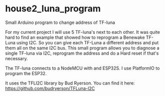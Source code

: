 # house2_luna_program
Small Arduino program to change address of TF-luna

For my current project I will use 5 TF-luna's next to each other. It was
quite hard to find an example that showed how to reprogram a Benewake
TF-Luna using I2C. So you can give each TF-Luna a different address and
put them all on the same I2C bus. This small program allows you to
diagnose a single TF-luna via I2C, reprogram the address and do a Hard
reset if that's necessary. 

The TF-luna connects to a NodeMCU with and ESP32S. I use PlatformIO to
program the ESP32. 

It uses the TFLI2C library by Bud Ryerson. 
You can find it here: https://github.com/budryerson/TFLuna-I2C


